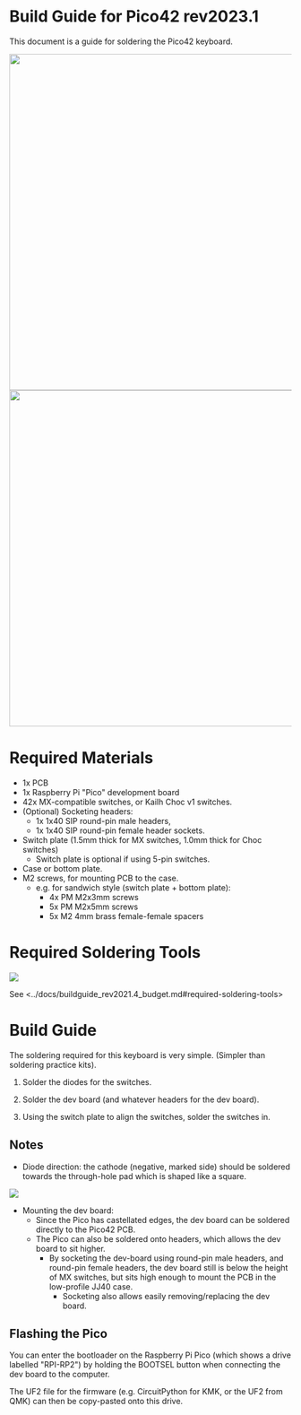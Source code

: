 # Build Guide for Pico42 rev2023.1

This document is a guide for soldering the Pico42 keyboard.

<img src="https://raw.githubusercontent.com/rgoulter/keyboard-labs/master/docs/images/keyboards/pico42/pico42-mx_lowprofile_case.JPG" width="600" />

<img src="https://raw.githubusercontent.com/rgoulter/keyboard-labs/master/docs/images/keyboards/pico42/pico42-choc_sandwich.JPG" width="600" />

# Required Materials

- 1x PCB
- 1x Raspberry Pi "Pico" development board
- 42x MX-compatible switches, or Kailh Choc v1 switches.
- (Optional) Socketing headers:
  - 1x 1x40 SIP round-pin male headers,
  - 1x 1x40 SIP round-pin female header sockets.
- Switch plate (1.5mm thick for MX switches, 1.0mm thick for Choc switches)
  - Switch plate is optional if using 5-pin switches.
- Case or bottom plate.
- M2 screws, for mounting PCB to the case.
  - e.g. for sandwich style (switch plate + bottom plate):
    - 4x PM M2x3mm screws
    - 5x PM M2x5mm screws
    - 5x M2 4mm brass female-female spacers

# Required Soldering Tools

<img src="https://github.com/rgoulter/keyboard-labs/blob/master/docs/images/buildlog-rev2021.4-minimal/tools.JPG" />

See <../docs/buildguide_rev2021.4_budget.md#required-soldering-tools>

# Build Guide

The soldering required for this keyboard is very simple. (Simpler than soldering practice kits).

1. Solder the diodes for the switches.

2. Solder the dev board (and whatever headers for the dev board).

3. Using the switch plate to align the switches, solder the switches in.

## Notes

- Diode direction: the cathode (negative, marked side) should be soldered
  towards the through-hole pad which is shaped like a square.

<img src="https://raw.githubusercontent.com/rgoulter/keyboard-labs/master/docs/images/render-kicad-keyboard-pico42-back-diodes.png" />

- Mounting the dev board:
  - Since the Pico has castellated edges,
    the dev board can be soldered directly to the Pico42 PCB.
  - The Pico can also be soldered onto headers, which allows
    the dev board to sit higher.
    - By socketing the dev-board using round-pin male headers, and round-pin female headers,
      the dev board still is below the height of MX switches, but sits high enough
      to mount the PCB in the low-profile JJ40 case.
      - Socketing also allows easily removing/replacing the dev board.

## Flashing the Pico

You can enter the bootloader on the Raspberry Pi Pico
(which shows a drive labelled "RPI-RP2") by holding the BOOTSEL button
when connecting the dev board to the computer.

The UF2 file for the firmware (e.g. CircuitPython for KMK, or the UF2 from QMK)
can then be copy-pasted onto this drive.
